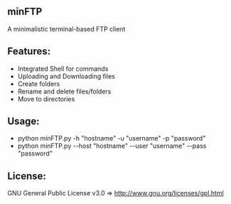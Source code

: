 minFTP
---


A minimalistic terminal-based FTP client

Features:
---
* Integrated Shell for commands
* Uploading and Downloading files
* Create folders
* Rename and delete files/folders
* Move to directories


Usage:
---

* python minFTP.py -h "hostname" -u "username" -p "password"
* python minFTP.py --host "hostname" --user "username" --pass "password"


License:
---

GNU General Public License v3.0   ⇒   http://www.gnu.org/licenses/gpl.html

